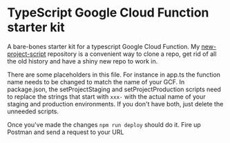 # TypeScript Google Cloud Function starter kit

A bare-bones starter kit for a typescript Google Cloud Function. My [new-project-script](https://github.com/Rolias/new-project-script) repository is a convenient way to clone a repo, get rid of all the old history and have a shiny new repo to work in.

There are some placeholders in this file. For instance in app.ts the function name needs to be changed to match the name of your GCF.
In package.json, the setProjectStaging and setProjectProduction scripts need to replace the strings that start with `xxx-` with the actual name of your staging and production environments. If you don't have both, just delete the unneeded scripts.

Once you've made the changes
`npm run deploy`
should do it. Fire up Postman and send a request to your URL
